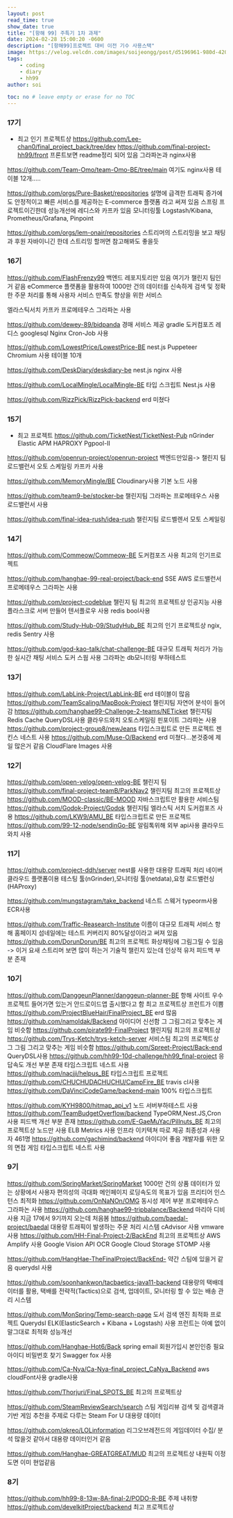 ```yaml
---
layout: post
read_time: true
show_date: true
title: "[항해 99] 주특기 1차 과제"
date: 2024-02-28 15:00:20 -0600
description: "[항해99]프로젝트 대비 이전 기수 사용스택"
image: https://velog.velcdn.com/images/soijeongg/post/d5196961-980d-420b-829c-f9a525d06617/image.png
tags: 
    - coding
    - diary
    - hh99
author: soi

toc: no # leave empty or erase for no TOC
---
```


### 17기 
- 최고 인기 프로젝트상
https://github.com/Lee-chan0/final_project_back/tree/dev
https://github.com/final-project-hh99/front
프론트보면 readme정리 되어 있음
그라파논과 nginx사용

https://github.com/Team-Omo/team-Omo-BE/tree/main
여기도 nginx사용
테이블 12개.....

https://github.com/orgs/Pure-Basket/repositories
설명에 급격한 트래픽 증가에도 안정적이고 빠른 서비스를 제공하는 E-commerce 플랫폼 라고 써져 있음
스프링 프로젝트이긴한데 성능개선에 레디스와 카프카 있음
모니터링툴 Logstash/Kibana, Prometheus/Grafana, Pinpoint

https://github.com/orgs/lem-onair/repositories
스트리머의 스트리밍을 보고 채팅과 후원
자바이니긴 한데 스트리밍 할꺼면 참고해봐도 좋을듯

### 16기 
https://github.com/FlashFrenzy99
백엔드 레포지토리만 있음
여기가 챌린지 팀인거 같음
eCommerce 플랫폼을 활용하여 1000만 건의 데이터를 신속하게 검색 및 정확한 주문 처리를 통해 사용자 서비스 만족도 향상을 위한 서비스

엘라스틱서치 카프카 프로메테우스 그라파논 사용

https://github.com/dewey-89/bidpanda
경매 서비스 제공
gradle 도커컴포즈 레디스 googlesql Nginx Cron-Job 사용

https://github.com/LowestPrice/LowestPrice-BE
nest.js Puppeteer Chromium 사용
테이블 10개 

https://github.com/DeskDiary/deskdiary-be
nest.js nginx 사용

https://github.com/LocalMingle/LocalMingle-BE
타입 스크립트  Nest.js 사용 

https://github.com/RizzPick/RizzPick-backend
erd 미쳤다 

### 15기 
- 최고 프로젝트 
https://github.com/TicketNest/TicketNest-Pub
nGrinder Elastic APM HAPROXY Pgpool-II

https://github.com/openrun-project/openrun-project
백엔드만있음-> 챌린지 팀
로드밸런서 오토 스케일링 카프카 사용

https://github.com/MemoryMingle/BE
Cloudinary사용 기본 노드 사용

https://github.com/team9-be/stocker-be
챌린지팀
그라파논 프로메테우스 사용 로드밸런서 사용

https://github.com/final-idea-rush/idea-rush
챌린지팀
로드벨렌서 모토 스케일링
### 14기 

https://github.com/Commeow/Commeow-BE
도커컴포즈 사용 
최고의 인기프로젝트 

https://github.com/hanghae-99-real-project/back-end
SSE AWS 로드밸런서 프로메테우스 그라파논 사용

https://github.com/project-codeblue
챌린지 팀 
최고의 프로젝트상
인공지능 사용 플라스크로 서버 만들어 텐서플로우 사용 
redis bool사용

https://github.com/Study-Hub-09/StudyHub_BE
최고의 인기 프로젝트상
ngix, redis Sentry 사용

https://github.com/god-kao-talk/chat-challenge-BE
대규모 트래픽 처리가 가능한 실시간 채팅 서비스
도커 스웜 사용 그라파논 db모니터링
부하테스트

### 13기 
https://github.com/LabLink-Project/LabLink-BE
erd 테이블이 많음
https://github.com/TeamScaling/MapBook-Project
챌린지팀
자연어 분석이 들어감
https://github.com/hanghae99-Challenge-2-teams/NETicket
챌린지팀
Redis Cache QueryDSL사용
클라우드와치 오토스케일링 핀포이트 그라파논 사용 
https://github.com/project-group8/newJeans
타입스크립트로 만든 프로젝트 
젠킨스 네스트 사용 
https://github.com/Muse-O/Backend
erd 미쳤다...본것중에 제일 많은거 같음
CloudFlare Images	사용

### 12기
https://github.com/open-velog/open-velog-BE
챌린지 팀
https://github.com/final-project-teamB/ParkNav2
챌린지팀 
최고의 프로젝트상
https://github.com/MOOD-classic/BE-MOOD
자바스크립트만 활용한 서비스팀
https://github.com/Godok-Project/Godok
챌린지팀
엘라스틱 서치 도커컴포즈 사용 
https://github.com/LKW9/AMU_BE
타입스크립트로 만든 프로젝트 
https://github.com/99-12-node/sendinGo-BE
알림톡위해 외부 api사용 클라우드 와치 사용

### 11기 
https://github.com/project-ddh/server
nest를 사용한 대용량 트래픽 처리 
네이버클라우드 플랫폼이용
테스팅 툴(nGrinder),모니터링 툴(netdata),요청 로드밸런싱 (HAProxy)

https://github.com/mungstagram/take_backend
네스트 스웨거 typeorm사용 ECR사용

https://github.com/Traffic-Reasearch-Institute
이름이 대규모 트래픽 서비스
항해 홈페이지 섬네일에는 테스트 커버리지 80%달성이라고 써져 있음
https://github.com/DorunDorun/BE
최고의 프로젝트 
화상채팅에 그림그릴 수 있음 -> 이거 요새 스트리머 보면 많이 하는거 
기술적 챌린지 있는데 인상적
유저 피드백 부분 존재 

### 10기 
https://github.com/DanggeunPlanner/danggeun-planner-BE
항해 사이트 우수 프로젝트  들어가면 있는거  안드로이드앱 출시했다고 함
최고 프로젝트상
프런트가 이쁨
https://github.com/ProjectBlueHair/FinalProject_BE
erd 많음
https://github.com/namoldak/Backend
아이디어 신선함
그 그림그리고 맞추는 게임 비슷함
https://github.com/pirate99-FinalProject
챌린지팀
최고의 프로젝트상
https://github.com/Trys-Ketch/trys-ketch-server
서비스팀 최고의 프로젝트상
그 그림 그리고 맞추는 게임 비슷함
https://github.com/Spreet-Project/Back-end
QueryDSL사용
https://github.com/hh99-10d-challenge/hh99_final-project
응답속도 개선 부분 존재 
타임스크립트 네스트 사용
https://github.com/nacjji/helpus_BE
타입스크립트 프로젝트 
https://github.com/CHUCHUDACHUCHU/CampFire_BE
travis cl사용
https://github.com/DaVinciCodeGame/backend-main
100% 타입스크립트 

https://github.com/KYH9800/hitmap_api_v1
노드 서버부하테스트 사용
https://github.com/TeamBudgetOverflow/backend
TypeORM,Nest.JS,Cron 사용
피드백 개선 부분 존재
https://github.com/E-GaeMuYac/Pillnuts_BE
최고의 프로젝트상
노드만 사용
ELB Metrics 사용 인프라 이키텍쳐 따로 제공
최종성과 사용자 461명
https://github.com/gachimind/backend
아이디어 좋음
개발자를 위한 모의 면접 게임
타입스크립트 네스트 사용 

### 9기 
https://github.com/SpringMarket/SpringMarket
1000만 건의 상품 데이터가 있는 상황에서 사용자 편의성의 극대화
메인페이지 로딩속도의 목표가 있음
프리티어 인스턴스 최적화
https://github.com/OnNaNOn/OMG
동시성 제어 부분
프로메테우스 그라파논 사용 
https://github.com/hanghae99-tripbalance/Backend
마리아 디비 사용 지금 17에서 9기까지 오는데 처음봄
https://github.com/baedal-project/baedal
대용량 트래픽이 발생하는 주문 처리 시스템
cAdvisor 사용
vmware사용
https://github.com/HH-Final-Project-2/BackEnd
최고의 프로젝트상
AWS Amplify 사용
Google Vision API OCR Google Cloud Storage STOMP 사용

https://github.com/HangHae-TheFinalProject/BackEnd-
약간 스팀에 있을거 같음
querydsl 사용

https://github.com/soonhankwon/tacbaetics-java11-backend
대용량의 택배데이터를 활용, 택배를 전략적(Tactics)으로 검색, 업데이트, 모니터링 할 수 있는 배송 관리 시스템

https://github.com/MonSpring/Temp-search-page
도서 검색 엔진 최적화 프로젝트
Querydsl ELK(ElasticSearch + Kibana + Logstash) 사용
프런트는 아예 없이 말그대로 최적화 성능개선

https://github.com/Hanghae-Hot6/Back
spring email 회원가입시 본인인증 필요 아이디 비밀번호 찾기
Swagger fox 사용

https://github.com/Ca-Nya/Ca-Nya-final_project_CaNya_Backend
aws cloudFont사용 gradle사용

https://github.com/Thorjuri/Final_SPOTS_BE
최고의 프로젝트상

https://github.com/SteamReviewSearch/search
스팀 게임리뷰 검색 및 검색결과 기반 게임 추천을 주제로 다루는 Steam For U
대용량 데이터 

https://github.com/qkreo/LOLinformation
리그오브레전드의 게임데이터 수집/ 분석
많을것 같아서 대용량 데이터인거 같음

https://github.com/Hanghae-GREATGREAT/MUD
최고의 프로젝트상 
내원픽
이정도면 이미 현업같음

### 8기
https://github.com/hh99-8-13w-8A-final-2/PODO-R-BE
주제 내취향
https://github.com/develkitProject/backend
최고 프로젝트상